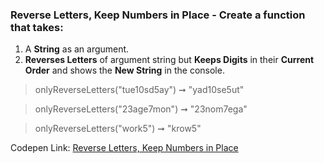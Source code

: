 ### Reverse Letters, Keep Numbers in Place - Create a function that takes: 

1. A **String** as an argument. 
1. **Reverses Letters** of argument string but **Keeps Digits** in their **Current Order** and shows the **New String** in the console.

> onlyReverseLetters("tue10sd5ay") ➞ "yad10se5ut" 

> onlyReverseLetters("23age7mon") ➞ "23nom7ega"

> onlyReverseLetters("work5") ➞ "krow5" 

Codepen Link: [Reverse Letters, Keep Numbers in Place](https://codepen.io/javascriptstudent/pen/LYpzQYx?editors=0012)